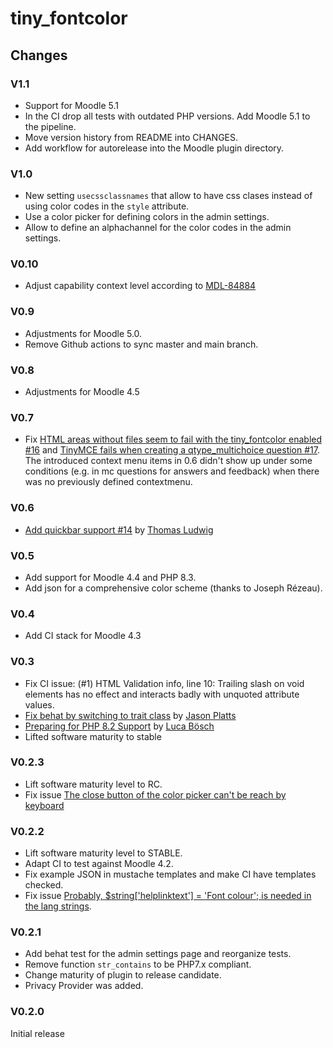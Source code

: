 # tiny_fontcolor

## Changes

### V1.1

- Support for Moodle 5.1
- In the CI drop all tests with outdated PHP versions. Add Moodle 5.1 to the pipeline.
- Move version history from README into CHANGES.
- Add workflow for autorelease into the Moodle plugin directory.

### V1.0

- New setting `usecssclassnames` that allow to have css clases instead of using color codes
  in the `style` attribute.
- Use a color picker for defining colors in the admin settings.
- Allow to define an alphachannel for the color codes in the admin settings.

### V0.10

- Adjust capability context level according to [MDL-84884](https://tracker.moodle.org/browse/MDL-84884)

### V0.9

- Adjustments for Moodle 5.0.
- Remove Github actions to sync master and main branch.

### V0.8

- Adjustments for Moodle 4.5

### V0.7

- Fix [HTML areas without files seem to fail with the tiny_fontcolor enabled #16](https://github.com/bfh/moodle-tiny_fontcolor/issues/16) and 
[TinyMCE fails when creating a qtype_multichoice question #17](https://github.com/bfh/moodle-tiny_fontcolor/issues/17). The introduced context menu items in 0.6 didn't show up under
some conditions (e.g. in mc questions for answers and feedback) when there was no previously
defined contextmenu.

### V0.6

- [Add quickbar support #14](https://github.com/bfh/moodle-tiny_fontcolor/issues/14)
by [Thomas Ludwig](https://github.com/tholudwig)

### V0.5

- Add support for Moodle 4.4 and PHP 8.3.
- Add json for a comprehensive color scheme (thanks to Joseph Rézeau).

### V0.4

- Add CI stack for Moodle 4.3

### V0.3

- Fix CI issue: (#1) HTML Validation info, line 10: Trailing slash on void elements has no effect and interacts badly with unquoted attribute values.
- [Fix behat by switching to trait class](https://github.com/bfh/moodle-tiny_fontcolor/pull/12)
by [Jason Platts](https://github.com/jason-platts)
- [Preparing for PHP 8.2 Support](https://github.com/bfh/moodle-tiny_fontcolor/pull/13)
by [Luca Bösch](https://github.com/lucaboesch)
- Lifted software maturity to stable

### V0.2.3

- Lift software maturity level to RC.
- Fix issue [The close button of the color picker can't be reach by keyboard](https://github.com/bfh/moodle-tiny_fontcolor/issues/10)

### V0.2.2

- Lift software maturity level to STABLE.
- Adapt CI to test against Moodle 4.2.
- Fix example JSON in mustache templates and make CI have templates checked.
- Fix issue [Probably, $string['helplinktext'] = 'Font colour'; is needed in the lang strings](https://github.com/bfh/moodle-tiny_fontcolor/issues/6).

### V0.2.1

- Add behat test for the admin settings page and reorganize tests.
- Remove function `str_contains` to be PHP7.x compliant.
- Change maturity of plugin to release candidate.
- Privacy Provider was added.

### V0.2.0

Initial release
